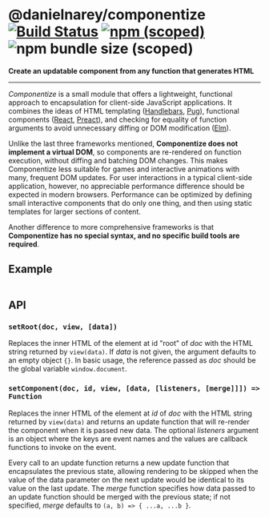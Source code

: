 # @danielnarey/componentize [![Build Status](https://travis-ci.com/danielnarey/componentize.svg?branch=master)](https://travis-ci.com/danielnarey/componentize) [![npm (scoped)](https://img.shields.io/npm/v/@danielnarey/componentize)](https://www.npmjs.com/package/@danielnarey/componentize) ![npm bundle size (scoped)](https://img.shields.io/bundlephobia/min/@danielnarey/componentize)

**Create an updatable component from any function that generates HTML**

---

*Componentize* is a small module that offers a lightweight, functional approach to encapsulation for client-side JavaScript applications. It combines the ideas of HTML templating ([Handlebars](https://www.npmjs.com/package/handlebars), [Pug](https://www.npmjs.com/package/pug)), functional components ([React](https://reactjs.org/), [Preact](https://preactjs.com/)), and checking for equality of function arguments to avoid unnecessary diffing or DOM modification ([Elm](https://elm-lang.org/news/blazing-fast-html)). 

Unlike the last three frameworks mentioned, **Componentize does not implement a virtual DOM**, so components are re-rendered on function execution, without diffing and batching DOM changes. This makes Componentize less suitable for games and interactive animations with many, frequent DOM updates. For user interactions in a typical client-side application, however, no appreciable performance difference should be expected in modern browsers. Performance can be optimized by defining small interactive components that do only one thing, and then using static templates for larger sections of content.

Another difference to more comprehensive frameworks is that **Componentize has no special syntax, and no specific build tools are required**.


## Example

```js

```


## API

### `setRoot(doc, view, [data])`

Replaces the inner HTML of the element at id "root" of *doc* with the HTML string returned by `view(data)`. If *data* is not given, the argument defaults to an empty object `{}`. In basic usage, the reference passed as *doc* should be the global variable `window.document`.

### `setComponent(doc, id, view, [data, [listeners, [merge]]]) => Function`

Replaces the inner HTML of the element at *id* of *doc* with the HTML string returned by `view(data)` and returns an update function that will re-render the component when it is passed new data. The optional *listeners* argument is an object where the keys are event names and the values are callback functions to invoke on the event.

Every call to an update function returns a new update function that encapsulates the previous state, allowing rendering to be skipped when the value of the data parameter on the next update would be identical to its value on the last update. The *merge* function specifies how data passed to an update function should be merged with the previous state; if not specified, *merge* defaults to `(a, b) => { ...a, ...b }`.
